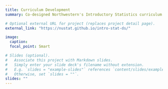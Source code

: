 ```yaml
---
title: Curriculum Development
summary: Co-designed Northwestern's Introductory Statistics curriculum and co-authored the [textbook](https://nustat.github.io/intro-stat-ds/).

# Optional external URL for project (replaces project detail page).
external_link: "https://nustat.github.io/intro-stat-ds/"

image:
  caption: 
  focal_point: Smart

# Slides (optional).
#   Associate this project with Markdown slides.
#   Simply enter your slide deck's filename without extension.
#   E.g. `slides = "example-slides"` references `content/slides/example-slides.md`.
#   Otherwise, set `slides = ""`.
slides: ""
---
```


